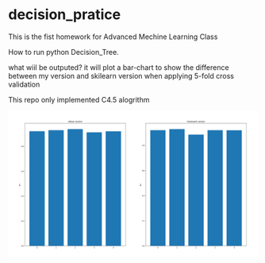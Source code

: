 # decision_pratice
This is the fist homework for Advanced Mechine Learning Class

How to run
python Decision_Tree.


what wiil be outputed?
it will plot a bar-chart to show the difference between my version and skilearn version when applying 5-fold cross validation

This repo only implemented C4.5 alogrithm

![Image text](https://github.com/lenyou/decision_pratice/blob/master/plot.png)

